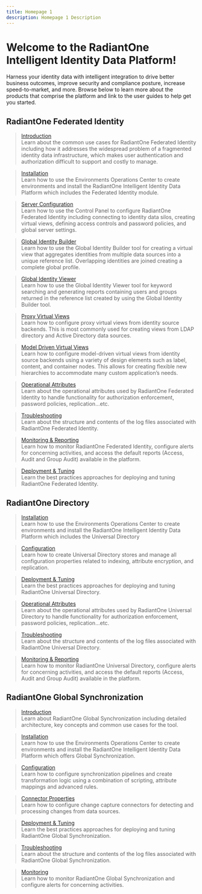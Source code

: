 ```yaml
---
title: Homepage 1
description: Homepage 1 Description
---
```


# Welcome to the RadiantOne Intelligent Identity Data Platform!

Harness your identity data with intelligent integration to drive better business outcomes, improve security and compliance posture, increase speed-to-market, and more. Browse below to learn more about the products that comprise the platform and link to the user guides to help get you started.

## RadiantOne Federated Identity

<section>
  
  > [Introduction](/architect-guide/preface)  
  > Learn about the common use cases for RadiantOne Federated Identity including how it addresses the widespread problem of a fragmented identity data infrastructure, which makes user authentication and authorization difficult to support and costly to manage. 
  
  > [Installation](/)  
  > Learn how to use the Environments Operations Center to create environments and install the RadiantOne Intelligent Identity Data Platform which includes the Federated Identity module.
  
  > [Server Configuration](sys-admin-guide-rebuild/01-introduction)  
  > Learn how to use the Control Panel to configure RadiantOne Federated Identity including connecting to identity data silos, creating virtual views, defining access controls and password policies, and global server settings.
  
  > [Global Identity Builder](/global-identity-builder-guide/introduction)  
  > Learn how to use the Global Identity Builder tool for creating a virtual view that aggregates identities from multiple data sources into a unique reference list. Overlapping identities are joined creating a complete global profile.
  
  > [Global Identity Viewer](/global-identity-viewer-guide/01-introduction)  
  > Learn how to use the Global Identity Viewer tool for keyword searching and generating reports containing users and groups returned in the reference list created by using the Global Identity Builder tool.
  
  > [Proxy Virtual Views](/namespace-configuration-guide/01-introduction)  
  > Learn how to configure proxy virtual views from identity source backends. This is most commonly used for creating views from LDAP directory and Active Directory data sources.
  
  > [Model Driven Virtual Views](/context-builder-guide/introduction)  
  > Learn how to configure model-driven virtual views from identity source backends using a variety of design elements such as label, content, and container nodes. This allows for creating flexible new hierarchies to accommodate many custom application’s needs.
  
  > [Operational Attributes](/operational-attributes-guide/01-overview)  
  > Learn about the operational attributes used by RadiantOne Federated Identity to handle functionality for authorization enforcement, password policies, replication...etc.
  
  > [Troubleshooting](/logging-and-troubleshooting-guide/01-overview)  
  > Learn about the structure and contents of the log files associated with RadiantOne Federated Identity.
  
  > [Monitoring & Reporting](/monitoring-and-reporting-guide/01-monitoring)  
  > Learn how to monitor RadiantOne Federated Identity, configure alerts for concerning activities, and access the default reports (Access, Audit and Group Audit) available in the platform. 
  
  > [Deployment & Tuning](/deployment-and-tuning-guide/00-preface)  
  > Learn the best practices approaches for deploying and tuning RadiantOne Federated Identity.
  
</section>


## RadiantOne Directory

<section>
   
  > [Installation](/)  
  > Learn how to use the Environments Operations Center to create environments and install the RadiantOne Intelligent Identity Data Platform which includes the Universal Directory
  
  > [Configuration](/namespace-configuration-guide/05-radiantone-universal-directory)  
  > Learn how to create Universal Directory stores and manage all configuration properties related to indexing, attribute encryption, and replication.
  
  > [Deployment & Tuning](/deployment-and-tuning-guide/00-preface)  
  > Learn the best practices approaches for deploying and tuning RadiantOne Universal Directory.
  
  > [Operational Attributes](/operational-attributes-guide/01-overview)  
  > Learn about the operational attributes used by RadiantOne Universal Directory to handle functionality for authorization enforcement, password policies, replication...etc.
  
  > [Troubleshooting](/logging-and-troubleshooting-guide/01-overview)  
  > Learn about the structure and contents of the log files associated with RadiantOne Universal Directory.
  
  > [Monitoring & Reporting](/monitoring-and-reporting-guide/01-monitoring)  
  > Learn how to monitor RadiantOne Universal Directory, configure alerts for concerning activities, and access the default reports (Access, Audit and Group Audit) available in the platform. 
  
</section>

## RadiantOne Global Synchronization

<section>
   
  > [Introduction](/global-sync-guide/introduction)  
  > Learn about RadiantOne Global Synchronization including detailed architecture, key concepts and common use cases for the tool.
  
  > [Installation](/)  
  > Learn how to use the Environments Operations Center to create environments and install the RadiantOne Intelligent Identity Data Platform which offers Global Synchronization. 
  
  > [Configuration](/global-sync-guide/introduction)  
  > Learn how to configure synchronization pipelines and create transformation logic using a combination of scripting, attribute mappings and advanced rules. 
  
  > [Connector Properties](/connector-properties-guide/overview)  
  > Learn how to configure change capture connectors for detecting and processing changes from data sources. 
  
  > [Deployment & Tuning](/global-sync-guide/deployment)  
  > Learn the best practices approaches for deploying and tuning RadiantOne Global Synchronization.
  
  > [Troubleshooting](/logging-and-troubleshooting-guide/05-global-synchronization)  
  > Learn about the structure and contents of the log files associated with RadiantOne Global Synchronization.
  
  > [Monitoring](/monitoring-and-reporting-guide/01-monitoring)  
  > Learn how to monitor RadiantOne Global Synchronization and configure alerts for concerning activities.
  
</section>
